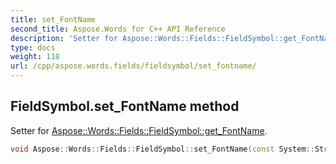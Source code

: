 ```yaml
---
title: set_FontName
second_title: Aspose.Words for C++ API Reference
description: 'Setter for Aspose::Words::Fields::FieldSymbol::get_FontName.'
type: docs
weight: 118
url: /cpp/aspose.words.fields/fieldsymbol/set_fontname/
---
```

## FieldSymbol.set_FontName method


Setter for [Aspose::Words::Fields::FieldSymbol::get_FontName](../get_fontname/).

```cpp
void Aspose::Words::Fields::FieldSymbol::set_FontName(const System::String &value)
```

